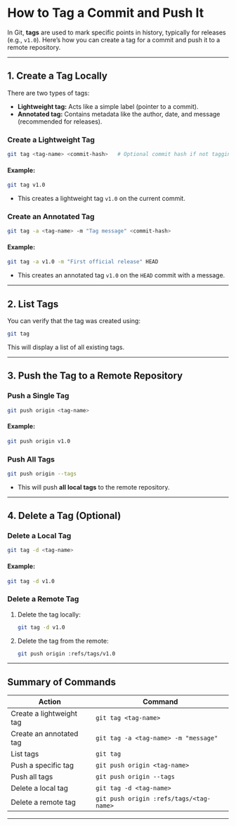 
# How to Tag a Commit and Push It

In Git, **tags** are used to mark specific points in history, typically for releases (e.g., `v1.0`). Here’s how you can create a tag for a commit and push it to a remote repository.

---

## **1. Create a Tag Locally**

There are two types of tags:
- **Lightweight tag:** Acts like a simple label (pointer to a commit).
- **Annotated tag:** Contains metadata like the author, date, and message (recommended for releases).

### **Create a Lightweight Tag**
```bash
git tag <tag-name> <commit-hash>   # Optional commit hash if not tagging HEAD
```

#### Example:
```bash
git tag v1.0
```

- This creates a lightweight tag `v1.0` on the current commit.

### **Create an Annotated Tag**
```bash
git tag -a <tag-name> -m "Tag message" <commit-hash>
```

#### Example:
```bash
git tag -a v1.0 -m "First official release" HEAD
```

- This creates an annotated tag `v1.0` on the `HEAD` commit with a message.

---

## **2. List Tags**
You can verify that the tag was created using:

```bash
git tag
```

This will display a list of all existing tags.

---

## **3. Push the Tag to a Remote Repository**

### **Push a Single Tag**
```bash
git push origin <tag-name>
```

#### Example:
```bash
git push origin v1.0
```

### **Push All Tags**
```bash
git push origin --tags
```

- This will push **all local tags** to the remote repository.

---

## **4. Delete a Tag (Optional)**

### **Delete a Local Tag**
```bash
git tag -d <tag-name>
```

#### Example:
```bash
git tag -d v1.0
```

### **Delete a Remote Tag**
1. Delete the tag locally:
   ```bash
   git tag -d v1.0
   ```

2. Delete the tag from the remote:
   ```bash
   git push origin :refs/tags/v1.0
   ```

---

## **Summary of Commands**

| **Action**                  | **Command**                                        |
|-----------------------------|----------------------------------------------------|
| Create a lightweight tag     | `git tag <tag-name>`                               |
| Create an annotated tag      | `git tag -a <tag-name> -m "message"`               |
| List tags                    | `git tag`                                          |
| Push a specific tag          | `git push origin <tag-name>`                       |
| Push all tags                | `git push origin --tags`                           |
| Delete a local tag           | `git tag -d <tag-name>`                            |
| Delete a remote tag          | `git push origin :refs/tags/<tag-name>`            |

---
